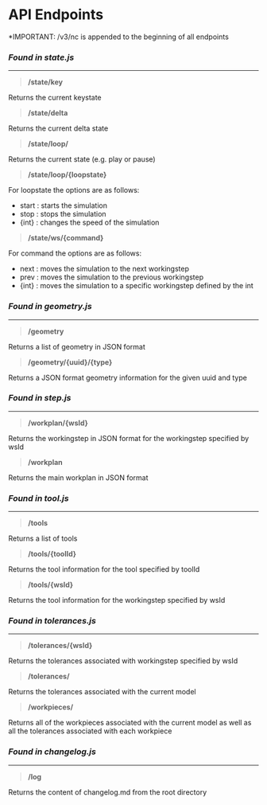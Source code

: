 # **API Endpoints**

*IMPORTANT: /v3/nc is appended to the beginning of all endpoints

### *Found in state.js*
---
> **/state/key**

Returns the current keystate

> **/state/delta**

Returns the current delta state

> **/state/loop/**

Returns the current state (e.g. play or pause)

> **/state/loop/{loopstate}**

For loopstate the options are as follows:

 - start : starts the simulation
 - stop : stops the simulation
 - {int} : changes the speed of the simulation

> **/state/ws/{command}**

For command the options are as follows:

 - next : moves the simulation to the next workingstep
 - prev : moves the simulation to the previous workingstep
 - {int} : moves the simulation to a specific workingstep defined by the int 

### *Found in geometry.js*
---
> **/geometry**

Returns a list of geometry in JSON format

> **/geometry/{uuid}/{type}**

Returns a JSON format geometry information for the given uuid and type

### *Found in step.js*
---
> **/workplan/{wsId}**

Returns the workingstep in JSON format for the workingstep specified by wsId

> **/workplan**

Returns the main workplan in JSON format

### *Found in tool.js*
---
> **/tools**

Returns a list of tools

> **/tools/{toolId}**

Returns the tool information for the tool specified by toolId

> **/tools/{wsId}**

Returns the tool information for the workingstep specified by wsId

### *Found in tolerances.js*
---
> **/tolerances/{wsId}**

Returns the tolerances associated with workingstep specified by wsId

> **/tolerances/**

Returns the tolerances associated with the current model

> **/workpieces/**

Returns all of the workpieces associated with the current model as well as all the tolerances associated with each workpiece

### *Found in changelog.js*
---
> **/log**

Returns the content of changelog.md from the root directory